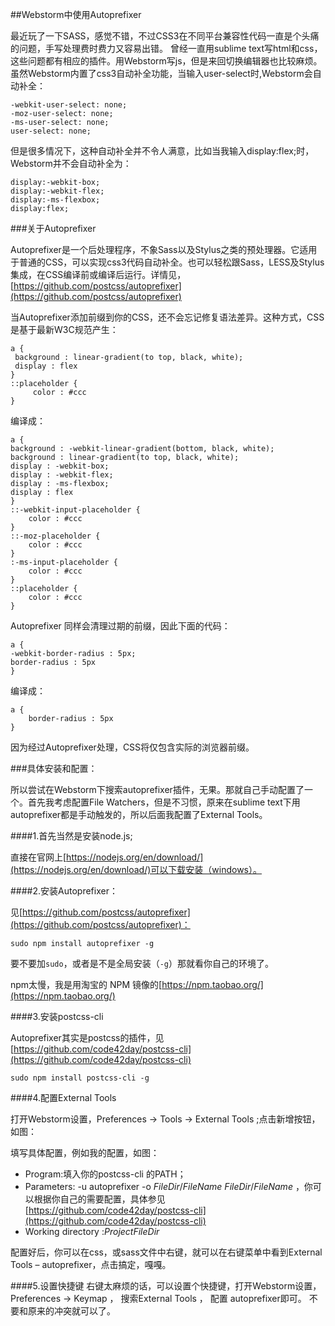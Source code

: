 ##Webstorm中使用Autoprefixer

最近玩了一下SASS，感觉不错，不过CSS3在不同平台兼容性代码一直是个头痛的问题，手写处理费时费力又容易出错。
曾经一直用sublime text写html和css，这些问题都有相应的插件。用Webstorm写js，但是来回切换编辑器也比较麻烦。
虽然Webstorm内置了css3自动补全功能，当输入user-select时,Webstorm会自动补全：
	
	-webkit-user-select: none;
	-moz-user-select: none;
	-ms-user-select: none;
	user-select: none;

但是很多情况下，这种自动补全并不令人满意，比如当我输入display:flex;时，Webstorm并不会自动补全为：

	display:-webkit-box;
	display:-webkit-flex;
	display:-ms-flexbox;
	display:flex;

###关于Autoprefixer

Autoprefixer是一个后处理程序，不象Sass以及Stylus之类的预处理器。它适用于普通的CSS，可以实现css3代码自动补全。也可以轻松跟Sass，LESS及Stylus集成，在CSS编译前或编译后运行。详情见，[https://github.com/postcss/autoprefixer](https://github.com/postcss/autoprefixer)

当Autoprefixer添加前缀到你的CSS，还不会忘记修复语法差异。这种方式，CSS是基于最新W3C规范产生：

	a {
     background : linear-gradient(to top, black, white);
     display : flex
	}
	::placeholder {
	     color : #ccc
	}

编译成：

	a {
    background : -webkit-linear-gradient(bottom, black, white);
    background : linear-gradient(to top, black, white);
    display : -webkit-box;
    display : -webkit-flex;
    display : -ms-flexbox;
    display : flex
	}
	::-webkit-input-placeholder {
	    color : #ccc
	}
	::-moz-placeholder {
	    color : #ccc
	}
	:-ms-input-placeholder {
	    color : #ccc
	}
	::placeholder {
	    color : #ccc
	}

Autoprefixer 同样会清理过期的前缀，因此下面的代码：

	a {
    -webkit-border-radius : 5px;
    border-radius : 5px
	}

编译成：

	a {
	    border-radius : 5px
	}

因为经过Autoprefixer处理，CSS将仅包含实际的浏览器前缀。

###具体安装和配置：

所以尝试在Webstorm下搜索autoprefixer插件，无果。那就自己手动配置了一个。首先我考虑配置File Watchers，但是不习惯，原来在sublime text下用autoprefixer都是手动触发的，所以后面我配置了External Tools。

####1.首先当然是安装node.js;

直接在官网上[https://nodejs.org/en/download/](https://nodejs.org/en/download/)可以下载安装（windows）。

####2.安装Autoprefixer：

见[https://github.com/postcss/autoprefixer](https://github.com/postcss/autoprefixer)：
	
	sudo npm install autoprefixer -g

要不要加`sudo`，或者是不是全局安装（`-g`）那就看你自己的环境了。

npm太慢，我是用淘宝的 NPM 镜像的[https://npm.taobao.org/](https://npm.taobao.org/)

####3.安装postcss-cli

Autoprefixer其实是postcss的插件，见[https://github.com/code42day/postcss-cli](https://github.com/code42day/postcss-cli)
	
	sudo npm install postcss-cli -g

####4.配置External Tools

打开Webstorm设置，Preferences -> Tools -> External Tools ;点击新增按钮，如图：


填写具体配置，例如我的配置，如图：

* Program:填入你的postcss-cli 的PATH；
* Parameters: -u autoprefixer -o $FileDir$/$FileName$  $FileDir$/$FileName$ ，你可以根据你自己的需要配置，具体参见[https://github.com/code42day/postcss-cli](https://github.com/code42day/postcss-cli)
* Working directory :$ProjectFileDir$

配置好后，你可以在css，或sass文件中右键，就可以在右键菜单中看到External Tools – autoprefixer，点击搞定，嘎嘎。

####5.设置快捷键
右键太麻烦的话，可以设置个快捷键，打开Webstorm设置，Preferences -> Keymap ， 搜索External Tools ， 配置 autoprefixer即可。 不要和原来的冲突就可以了。


